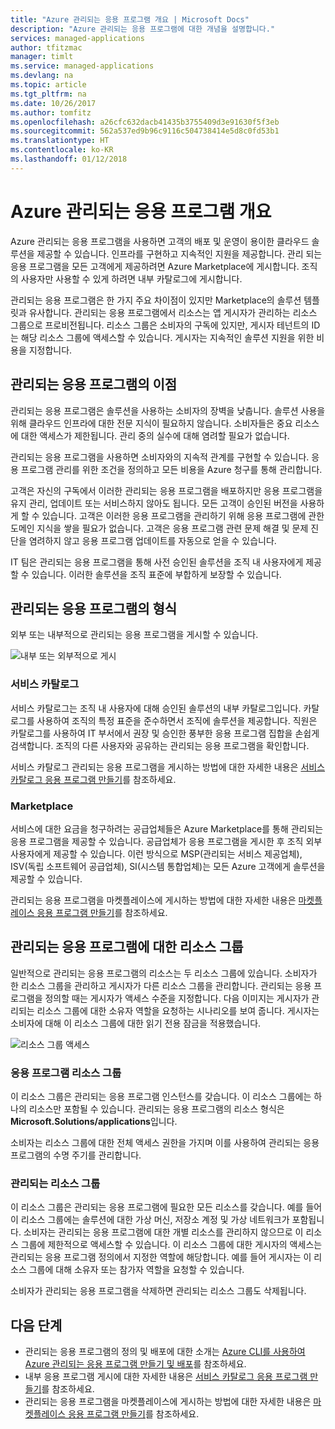 ```yaml
---
title: "Azure 관리되는 응용 프로그램 개요 | Microsoft Docs"
description: "Azure 관리되는 응용 프로그램에 대한 개념을 설명합니다."
services: managed-applications
author: tfitzmac
manager: timlt
ms.service: managed-applications
ms.devlang: na
ms.topic: article
ms.tgt_pltfrm: na
ms.date: 10/26/2017
ms.author: tomfitz
ms.openlocfilehash: a26cfc632dacb41435b3755409d3e91630f5f3eb
ms.sourcegitcommit: 562a537ed9b96c9116c504738414e5d8c0fd53b1
ms.translationtype: HT
ms.contentlocale: ko-KR
ms.lasthandoff: 01/12/2018
---
```

# <a name="azure-managed-applications-overview"></a>Azure 관리되는 응용 프로그램 개요

Azure 관리되는 응용 프로그램을 사용하면 고객의 배포 및 운영이 용이한 클라우드 솔루션을 제공할 수 있습니다. 인프라를 구현하고 지속적인 지원을 제공합니다. 관리 되는 응용 프로그램을 모든 고객에게 제공하려면 Azure Marketplace에 게시합니다. 조직의 사용자만 사용할 수 있게 하려면 내부 카탈로그에 게시합니다. 

관리되는 응용 프로그램은 한 가지 주요 차이점이 있지만 Marketplace의 솔루션 템플릿과 유사합니다. 관리되는 응용 프로그램에서 리소스는 앱 게시자가 관리하는 리소스 그룹으로 프로비전됩니다. 리소스 그룹은 소비자의 구독에 있지만, 게시자 테넌트의 ID는 해당 리소스 그룹에 액세스할 수 있습니다. 게시자는 지속적인 솔루션 지원을 위한 비용을 지정합니다.

## <a name="advantages-of-managed-applications"></a>관리되는 응용 프로그램의 이점

관리되는 응용 프로그램은 솔루션을 사용하는 소비자의 장벽을 낮춥니다. 솔루션 사용을 위해 클라우드 인프라에 대한 전문 지식이 필요하지 않습니다. 소비자들은 중요 리소스에 대한 액세스가 제한됩니다. 관리 중의 실수에 대해 염려할 필요가 없습니다. 

관리되는 응용 프로그램을 사용하면 소비자와의 지속적 관계를 구현할 수 있습니다. 응용 프로그램 관리를 위한 조건을 정의하고 모든 비용을 Azure 청구를 통해 관리합니다.

고객은 자신의 구독에서 이러한 관리되는 응용 프로그램을 배포하지만 응용 프로그램을 유지 관리, 업데이트 또는 서비스하지 않아도 됩니다. 모든 고객이 승인된 버전을 사용하게 할 수 있습니다. 고객은 이러한 응용 프로그램을 관리하기 위해 응용 프로그램에 관한 도메인 지식을 쌓을 필요가 없습니다. 고객은 응용 프로그램 관련 문제 해결 및 문제 진단을 염려하지 않고 응용 프로그램 업데이트를 자동으로 얻을 수 있습니다. 

IT 팀은 관리되는 응용 프로그램을 통해 사전 승인된 솔루션을 조직 내 사용자에게 제공할 수 있습니다. 이러한 솔루션을 조직 표준에 부합하게 보장할 수 있습니다.

## <a name="types-of-managed-applications"></a>관리되는 응용 프로그램의 형식

외부 또는 내부적으로 관리되는 응용 프로그램을 게시할 수 있습니다.

![내부 또는 외부적으로 게시](./media/overview/manage_app_options.png)

### <a name="service-catalog"></a>서비스 카탈로그

서비스 카탈로그는 조직 내 사용자에 대해 승인된 솔루션의 내부 카탈로그입니다. 카탈로그를 사용하여 조직의 특정 표준을 준수하면서 조직에 솔루션을 제공합니다. 직원은 카탈로그를 사용하여 IT 부서에서 권장 및 승인한 풍부한 응용 프로그램 집합을 손쉽게 검색합니다. 조직의 다른 사용자와 공유하는 관리되는 응용 프로그램을 확인합니다.

서비스 카탈로그 관리되는 응용 프로그램을 게시하는 방법에 대한 자세한 내용은 [서비스 카탈로그 응용 프로그램 만들기](publish-service-catalog-app.md)를 참조하세요.

### <a name="marketplace"></a>Marketplace

서비스에 대한 요금을 청구하려는 공급업체들은 Azure Marketplace를 통해 관리되는 응용 프로그램을 제공할 수 있습니다. 공급업체가 응용 프로그램을 게시한 후 조직 외부 사용자에게 제공할 수 있습니다. 이런 방식으로 MSP(관리되는 서비스 제공업체), ISV(독립 소프트웨어 공급업체), SI(시스템 통합업체)는 모든 Azure 고객에게 솔루션을 제공할 수 있습니다.

관리되는 응용 프로그램을 마켓플레이스에 게시하는 방법에 대한 자세한 내용은 [마켓플레이스 응용 프로그램 만들기](publish-marketplace-app.md)를 참조하세요.

## <a name="resource-groups-for-managed-applications"></a>관리되는 응용 프로그램에 대한 리소스 그룹

일반적으로 관리되는 응용 프로그램의 리소스는 두 리소스 그룹에 있습니다. 소비자가 한 리소스 그룹을 관리하고 게시자가 다른 리소스 그룹을 관리합니다. 관리되는 응용 프로그램을 정의할 때는 게시자가 액세스 수준을 지정합니다. 다음 이미지는 게시자가 관리되는 리소스 그룹에 대한 소유자 역할을 요청하는 시나리오를 보여 줍니다. 게시자는 소비자에 대해 이 리소스 그룹에 대한 읽기 전용 잠금을 적용했습니다.

![리소스 그룹 액세스](./media/overview/access.png)

### <a name="application-resource-group"></a>응용 프로그램 리소스 그룹

이 리소스 그룹은 관리되는 응용 프로그램 인스턴스를 갖습니다. 이 리소스 그룹에는 하나의 리소스만 포함될 수 있습니다. 관리되는 응용 프로그램의 리소스 형식은 **Microsoft.Solutions/applications**입니다.

소비자는 리소스 그룹에 대한 전체 액세스 권한을 가지며 이를 사용하여 관리되는 응용 프로그램의 수명 주기를 관리합니다.

### <a name="managed-resource-group"></a>관리되는 리소스 그룹

이 리소스 그룹은 관리되는 응용 프로그램에 필요한 모든 리소스를 갖습니다. 예를 들어 이 리소스 그룹에는 솔루션에 대한 가상 머신, 저장소 계정 및 가상 네트워크가 포함됩니다. 소비자는 관리되는 응용 프로그램에 대한 개별 리소스를 관리하지 않으므로 이 리소스 그룹에 제한적으로 액세스할 수 있습니다. 이 리소스 그룹에 대한 게시자의 액세스는 관리되는 응용 프로그램 정의에서 지정한 역할에 해당합니다. 예를 들어 게시자는 이 리소스 그룹에 대해 소유자 또는 참가자 역할을 요청할 수 있습니다.

소비자가 관리되는 응용 프로그램을 삭제하면 관리되는 리소스 그룹도 삭제됩니다.

## <a name="next-steps"></a>다음 단계

* 관리되는 응용 프로그램의 정의 및 배포에 대한 소개는 [Azure CLI를 사용하여 Azure 관리되는 응용 프로그램 만들기 및 배포](managed-apps-quickstart-cli.md)를 참조하세요.
* 내부 응용 프로그램 게시에 대한 자세한 내용은 [서비스 카탈로그 응용 프로그램 만들기](publish-service-catalog-app.md)를 참조하세요.
* 관리되는 응용 프로그램을 마켓플레이스에 게시하는 방법에 대한 자세한 내용은 [마켓플레이스 응용 프로그램 만들기](publish-marketplace-app.md)를 참조하세요.

